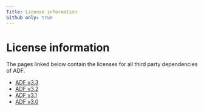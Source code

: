 ```yaml
---
Title: License information
Github only: true
---
```


# License information

The pages linked below contain the licenses for all third party dependencies of ADF.

- [ADF v3.3](license-info-v3.3.0.md)
- [ADF v3.2](license-info-v3.2.0.md)
- [ADF v3.1](license-info-v3.1.0.md)
- [ADF v3.0](license-info-v3.0.0.md)
